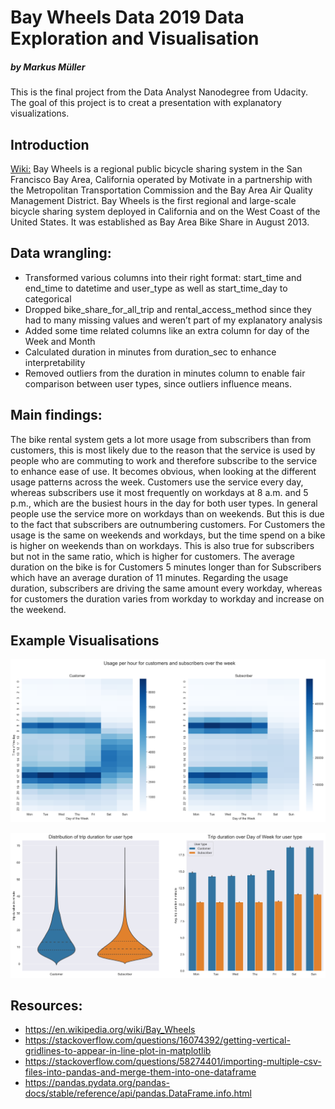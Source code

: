 # Bay Wheels Data 2019 Data Exploration and Visualisation
##### by Markus Müller

This is the final project from the Data Analyst Nanodegree from Udacity.
The goal of this project is to creat a presentation with explanatory visualizations.

## Introduction
<a href='https://en.wikipedia.org/wiki/Bay_Wheels'>Wiki:</a> Bay Wheels is a regional public bicycle sharing system in the San Francisco Bay Area, California operated by Motivate in a partnership with the Metropolitan Transportation Commission and the Bay Area Air Quality Management District. Bay Wheels is the first regional and large-scale bicycle sharing system deployed in California and on the West Coast of the United States. It was established as Bay Area Bike Share in August 2013.

## Data wrangling:
- Transformed various columns into their right format: start_time and end_time to datetime and user_type as well as start_time_day to categorical
- Dropped bike_share_for_all_trip and rental_access_method since they had to many missing values and weren’t part of my explanatory analysis
- Added some time related columns like an extra column for day of the Week and Month
- Calculated duration in minutes from duration_sec to enhance interpretability
- Removed outliers from the duration in minutes column to enable fair
comparison between user types, since outliers influence means.

## Main findings:
The bike rental system gets a lot more usage from subscribers than from customers, this is most likely due to the reason that the service is used by people who are commuting to work and therefore subscribe to the service to enhance ease of use. It becomes obvious, when looking at the different usage patterns across the week. Customers use the service every day, whereas subscribers use it most frequently on workdays at 8 a.m. and 5 p.m., which are the busiest hours in the day for both user types. In general people use the service more on workdays than on weekends. But this is due to the fact that subscribers are outnumbering customers. For Customers the usage is the same on weekends and workdays, but the time spend on a bike is higher on weekends than on workdays. This is also true for subscribers but not in the same ratio, which is higher for customers.
The average duration on the bike is for Customers 5 minutes longer than for Subscribers which have an average duration of 11 minutes. Regarding the usage duration, subscribers are driving the same amount every workday, whereas for customers the duration varies from workday to workday and increase on the weekend.



## Example Visualisations
![](charts/usage_per_hour_day.png)

![](charts/duration_of_trips.png)

## Resources:
- https://en.wikipedia.org/wiki/Bay_Wheels
- https://stackoverflow.com/questions/16074392/getting-vertical-gridlines-to-appear-in-line-plot-in-matplotlib
- https://stackoverflow.com/questions/58274401/importing-multiple-csv-files-into-pandas-and-merge-them-into-one-dataframe
- https://pandas.pydata.org/pandas-docs/stable/reference/api/pandas.DataFrame.info.html

